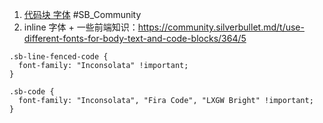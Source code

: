 
1. [代码块 字体](https://community.silverbullet.md/t/use-different-fonts-for-body-text-and-code-blocks/364/2?u=chenzhu-xie) #SB_Community
2. inline 字体 + 一些前端知识：https://community.silverbullet.md/t/use-different-fonts-for-body-text-and-code-blocks/364/5

```space-style
.sb-line-fenced-code {
  font-family: "Inconsolata" !important;
}

.sb-code {
  font-family: "Inconsolata", "Fira Code", "LXGW Bright" !important;
}
```

